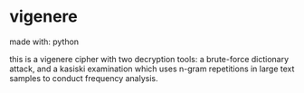 # vigenere

made with: python

this is a vigenere cipher with two decryption tools: a brute-force dictionary attack, and a kasiski examination which uses n-gram repetitions in large text samples to conduct frequency analysis.
